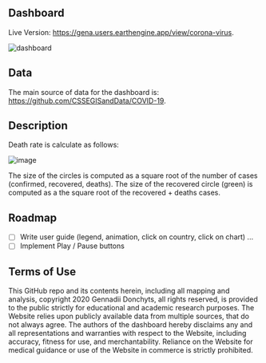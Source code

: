 ## Dashboard

Live Version: https://gena.users.earthengine.app/view/corona-virus.

![dashboard](https://github.com/gena/corona-ee-dashboard/blob/master/media/dashboard.gif?raw=true|width=1024)

## Data

The main source of data for the dashboard is: https://github.com/CSSEGISandData/COVID-19. 

## Description 

Death rate is calculate as follows:

![image](https://user-images.githubusercontent.com/169821/76144317-43a19f00-607f-11ea-95fb-040b5658a4a6.png)

The size of the circles is computed as a square root of the number of cases (confirmed, recovered, deaths). The size of the recovered circle (green) is computed as a the square root of the recovered + deaths cases.

## Roadmap

- [ ] Write user guide (legend, animation, click on country, click on chart) ...
- [ ] Implement Play / Pause buttons

## Terms of Use

This GitHub repo and its contents herein, including all mapping and analysis, copyright 2020 Gennadii Donchyts, all rights reserved, is provided to the public strictly for educational and academic research purposes. The Website relies upon publicly available data from multiple sources, that do not always agree. The authors of the dashboard hereby disclaims any and all representations and warranties with respect to the Website, including accuracy, fitness for use, and merchantability. Reliance on the Website for medical guidance or use of the Website in commerce is strictly prohibited.
